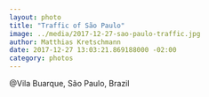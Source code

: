 ```yaml
---
layout: photo
title: "Traffic of São Paulo"
image: ../media/2017-12-27-sao-paulo-traffic.jpg
author: Matthias Kretschmann
date: 2017-12-27 13:03:21.869188000 -02:00
category: photos
---
```


@Vila Buarque, São Paulo, Brazil
